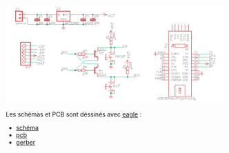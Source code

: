 ![schema-ftdi](/Images/schema-ftdi.png)

Les schémas et PCB sont déssinés avec [eagle](https://www.autodesk.com/products/eagle/overview?plc=F360&term=1-YEAR&support=ADVANCED&quantity=1) :

* [schéma](/usb-ftdi232/USB-FTDI-ESP.sch)
* [pcb](/usb-ftdi232/USB-FTDI-ESP.brd)
* [gerber](/usb-ftdi232/gerber/USB-FTDI-ESP32.zip)
